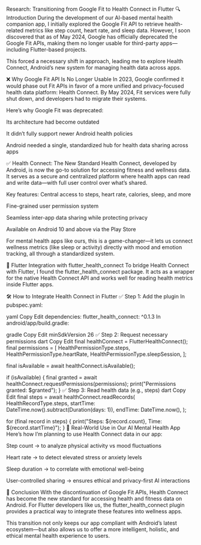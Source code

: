 Research: Transitioning from Google Fit to Health Connect in Flutter
🔍 Introduction
During the development of our AI-based mental health companion app, I initially explored the Google Fit API to retrieve health-related metrics like step count, heart rate, and sleep data. However, I soon discovered that as of May 2024, Google has officially deprecated the Google Fit APIs, making them no longer usable for third-party apps—including Flutter-based projects.

This forced a necessary shift in approach, leading me to explore Health Connect, Android’s new system for managing health data across apps.

❌ Why Google Fit API Is No Longer Usable
In 2023, Google confirmed it would phase out Fit APIs in favor of a more unified and privacy-focused health data platform: Health Connect. By May 2024, Fit services were fully shut down, and developers had to migrate their systems.

Here’s why Google Fit was deprecated:

Its architecture had become outdated

It didn’t fully support newer Android health policies

Android needed a single, standardized hub for health data sharing across apps

✅ Health Connect: The New Standard
Health Connect, developed by Android, is now the go-to solution for accessing fitness and wellness data. It serves as a secure and centralized platform where health apps can read and write data—with full user control over what’s shared.

Key features:
Central access to steps, heart rate, calories, sleep, and more

Fine-grained user permission system

Seamless inter-app data sharing while protecting privacy

Available on Android 10 and above via the Play Store

For mental health apps like ours, this is a game-changer—it lets us connect wellness metrics (like sleep or activity) directly with mood and emotion tracking, all through a standardized system.

🧩 Flutter Integration with flutter_health_connect
To bridge Health Connect with Flutter, I found the flutter_health_connect package. It acts as a wrapper for the native Health Connect API and works well for reading health metrics inside Flutter apps.

🛠️ How to Integrate Health Connect in Flutter
✅ Step 1: Add the plugin
In pubspec.yaml:

yaml
Copy
Edit
dependencies:
  flutter_health_connect: ^0.1.3
In android/app/build.gradle:

gradle
Copy
Edit
minSdkVersion 26
✅ Step 2: Request necessary permissions
dart
Copy
Edit
final healthConnect = FlutterHealthConnect();
final permissions = [
  HealthPermissionType.steps,
  HealthPermissionType.heartRate,
  HealthPermissionType.sleepSession,
];

final isAvailable = await healthConnect.isAvailable();

if (isAvailable) {
  final granted = await healthConnect.requestPermissions(permissions);
  print("Permissions granted: $granted");
}
✅ Step 3: Read health data (e.g., steps)
dart
Copy
Edit
final steps = await healthConnect.readRecords(
  HealthRecordType.steps,
  startTime: DateTime.now().subtract(Duration(days: 1)),
  endTime: DateTime.now(),
);

for (final record in steps) {
  print("Steps: ${record.count}, Time: ${record.startTime}");
}
📱 Real-World Use in Our AI Mental Health App
Here’s how I’m planning to use Health Connect data in our app:

Step count → to analyze physical activity vs mood fluctuations

Heart rate → to detect elevated stress or anxiety levels

Sleep duration → to correlate with emotional well-being

User-controlled sharing → ensures ethical and privacy-first AI interactions

🧠 Conclusion
With the discontinuation of Google Fit APIs, Health Connect has become the new standard for accessing health and fitness data on Android. For Flutter developers like us, the flutter_health_connect plugin provides a practical way to integrate these features into wellness apps.

This transition not only keeps our app compliant with Android’s latest ecosystem—but also allows us to offer a more intelligent, holistic, and ethical mental health experience to users.